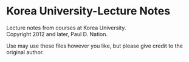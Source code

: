 Korea University-Lecture Notes
================================

Lecture notes from courses at Korea University.  
Copyright 2012 and later, Paul D. Nation.

Use may use these files however you like, but please give credit to the original author.
